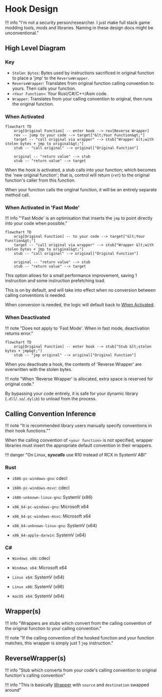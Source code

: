 # Hook Design

!!! info "I'm not a security person/researcher. I just make full stack game modding tools, mods and libraries. Naming in these design docs might be unconventional."

## High Level Diagram

### Key

- `Stolen Bytes`: Bytes used by instructions sacrificed in original function to place a 'jmp' to the `ReverseWrapper`.  
- `ReverseWrapper`: Translates from original function calling convention to yours. Then calls your function.  
- `<Your Function>`: Your Rust/C#/C++/Asm code.  
- `Wrapper`: Translates from your calling convention to original, then runs the original function.  

### When Activated

```mermaid
flowchart TD
    orig[Original Function] -- enter hook --> rev[Reverse Wrapper]
    rev -- jump to your code --> target["&lt;Your Function&gt;"]
    target -- "call original via wrapper" --> stub["Wrapper &lt;with stolen bytes + jmp to original&gt;"]
    stub -- "call original" --> original["Original Function"]

    original -- "return value" --> stub
    stub -- "return value" --> target
```

When the hook is activated, a stub calls into your function; which becomes the 'new original function';
that is, control will return (`ret`) to the original function's caller from this function.

When your function calls the original function, it will be an entirely separate method call.

### When Activated in 'Fast Mode'

!!! info "'Fast Mode' is an optimisation that inserts the `jmp` to point directly into your code when possible."

```mermaid
flowchart TD
    orig[Original Function] -- to your code --> target["&lt;Your Function&gt;"]
    target -- "call original via wrapper" --> stub["Wrapper &lt;with stolen bytes + jmp to original&gt;"]
    stub -- "call original" --> original["Original Function"]

    original -- "return value" --> stub
    stub -- "return value" --> target
```

This option allows for a small performance improvement, saving 1 instruction and some instruction prefetching load.  

This is on by default, and will take into effect when no conversion between calling conventions is needed.  

When conversion is needed, the logic will default back to [When Activated](#when-activated).  

### When Deactivated

!!! note "Does not apply to 'Fast Mode'. When in fast mode, deactivation returns error."

```mermaid
flowchart TD
    orig[Original Function] -- enter hook --> stub["Stub &lt;stolen bytes + jmp&gt;"]
    stub -- "jmp original" --> original["Original Function"]
```

When you deactivate a hook, the contents of 'Reverse Wrapper' are overwritten with the stolen bytes.  

!!! note "When 'Reverse Wrapper' is allocated, extra space is reserved for original code."

By bypassing your code entirely, it is safe for your dynamic library (`.dll`/`.so`/`.dylib`) 
to unload from the process.

## Calling Convention Inference

!!! note "It is recommended library users manually specify conventions in their hook functions.""

When the calling convention of `<your function>` is not specified, wrapper libraries must insert
the appropriate default convention in their wrappers.

!!! danger "On Linux, ***syscalls*** use R10 instead of RCX in SystemV ABI"

### Rust

- `i686-pc-windows-gnu`: cdecl
- `i686-pc-windows-msvc`: cdecl
- `i686-unknown-linux-gnu`: SystemV (x86)

- `x86_64-pc-windows-gnu`: Microsoft x64
- `x86_64-pc-windows-msvc`: Microsoft x64
- `x86_64-unknown-linux-gnu`: SystemV (x64)
- `x86_64-apple-darwin`: SystemV (x64)

### C#

- `Windows x86`: cdecl
- `Windows x64`: Microsoft x64

- `Linux x64`: SystemV (x64)
- `Linux x86`: SystemV (x86)

- `macOS x64`: SystemV (x64)

## Wrapper(s)

!!! info "Wrappers are stubs which convert from the calling convention of the original function to your calling convention."

!!! note "If the calling convention of the hooked function and your function matches, this wrapper is simply just 1 `jmp` instruction."

## ReverseWrapper(s)

!!! info "Stub which converts from your code's calling convention to original function's calling convention"

!!! info "This is basically [Wrapper](#wrappers) with `source` and `destination` swapped around"